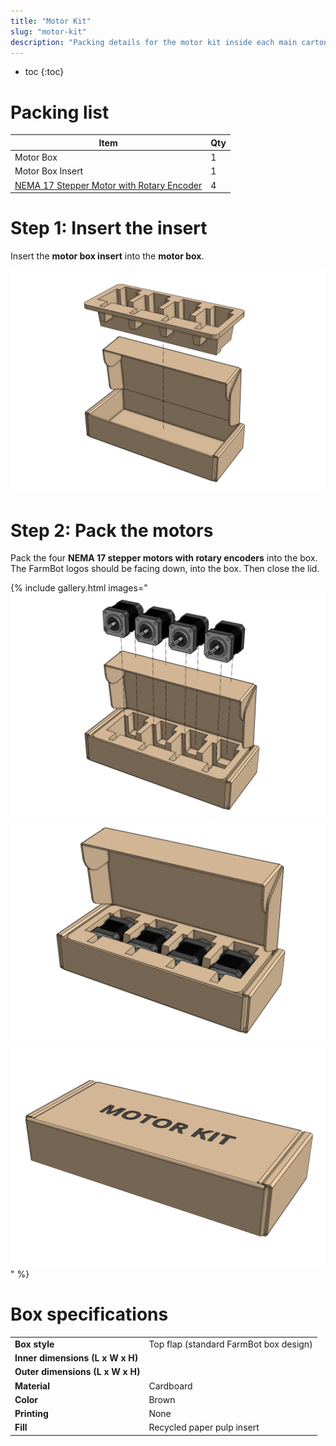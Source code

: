 ```yaml
---
title: "Motor Kit"
slug: "motor-kit"
description: "Packing details for the motor kit inside each main carton"
---
```


* toc
{:toc}

# Packing list

|Item|Qty|
|----|---|
|Motor Box|1|
|Motor Box Insert|1|
|[NEMA 17 Stepper Motor with Rotary Encoder](../../bom/electronics-and-wiring/motors.md)|4

# Step 1: Insert the insert

Insert the **motor box insert** into the **motor box**.

![pack the motor box insert](_images/motor_kit_pack_insert.png)

# Step 2: Pack the motors

Pack the four **NEMA 17 stepper motors with rotary encoders** into the box. The FarmBot logos should be facing down, into the box. Then close the lid.

{% include gallery.html images="
![pack the motors](_images/motor_kit_pack_motors_1.png)
![pack the motors](_images/motor_kit_pack_motors_2.png)
![pack the motors](_images/motor_kit_packed.png)
" %}

# Box specifications

|                                |                              |
|--------------------------------|------------------------------|
|**Box style**                   |Top flap (standard FarmBot box design)
|**Inner dimensions (L x W x H)**|
|**Outer dimensions (L x W x H)**|
|**Material**                    |Cardboard
|**Color**                       |Brown
|**Printing**                    |None
|**Fill**                        |Recycled paper pulp insert
